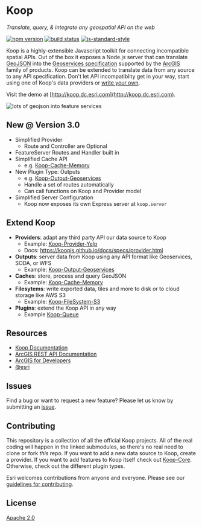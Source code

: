 # Koop

*Translate, query, & integrate any geospatial API on the web*

[![npm version][npm-img]][npm-url]
[![build status][travis-img]][travis-url]
[![js-standard-style][standard-img]][standard-url]

Koop is a highly-extensible Javascript toolkit for connecting incompatible spatial APIs. Out of the box it exposes a Node.js server that can translate [GeoJSON](http://geojson.org/) into the [Geoservices specification](https://geoservices.github.io) supported by the [ArcGIS](http://www.esri.com/arcgis/about-arcgis) family of products. Koop can be extended to translate data from any source to any API specification. Don't let API incompatiblity get in your way, start using one of Koop's data providers or [write your own](https://koopjs.github.io/docs/specs/provider.html).

Visit the demo at [http://koop.dc.esri.com](http://koop.dc.esri.com).

![lots of geojson into feature services](https://user-images.githubusercontent.com/7832202/28444721-43eb6ea6-6d8d-11e7-8d56-3af46fd5bf88.png)

## New @ Version 3.0

- Simplified Provider
  - Route and Controller are Optional
- FeatureServer Routes and Handler built in
- Simplified Cache API
  - e.g. [Koop-Cache-Memory](https://github.com/koopjs/koop-cache-memory)
- New Plugin Type: Outputs
  - e.g. [Koop-Output-Geoservices](https://github.com/koopjs/koop-output-geoservices)
  - Handle a set of routes automatically
  - Can call functions on Koop and Provider model
- Simplified Server Configuration
  - Koop now exposes its own Express server at `koop.server`

## Extend Koop

- **Providers**: adapt any third party API our data source to Koop
  - Example: [Koop-Provider-Yelp](https://github.com/koopjs/koop-provider-yelp)
  - Docs: https://koopjs.github.io/docs/specs/provider.html
- **Outputs**: server data from Koop using any API format like Geoservices, SODA, or WFS
  - Example: [Koop-Output-Geoservices](https://github.com/koopjs/koop-output-geoservices)
- **Caches**: store, process and query GeoJSON
  - Example: [Koop-Cache-Memory](https://github.com/koopjs/koop-cache-memory)
- **Filesytems**: write exported data, tiles and more to disk or to cloud storage like AWS S3
  - Example: [Koop-FileSystem-S3](https://github.com/koopjs/koop-filesystem-s3)
- **Plugins**: extend the Koop API in any way
  - Example [Koop-Queue](https://github.com/koopjs/koop-queue)

## Resources

* [Koop Documentation](https://koopjs.github.io/docs)
* [ArcGIS REST API Documentation](http://resources.arcgis.com/en/help/arcgis-rest-api/)
* [ArcGIS for Developers](http://developers.arcgis.com)
* [@esri](http://twitter.com/esri)

## Issues

Find a bug or want to request a new feature? Please let us know by submitting an [issue](https://github.com/koopjs/koop/issues).

## Contributing

This repository is a collection of all the official Koop projects. All of the real coding will happen in the linked submodules, so there's no real need to clone or fork *this* repo. If you want to add a new data source to Koop, create a provider. If you want to add features to Koop itself check out [Koop-Core](https://github.com/koopjs/koop-core). Otherwise, check out the different plugin types.

Esri welcomes contributions from anyone and everyone. Please see our [guidelines for contributing](https://github.com/Esri/contributing).

## License

[Apache 2.0](LICENSE)

<!-- [](Esri Tags: ArcGIS Web Mapping GeoJson FeatureServices) -->
<!-- [](Esri Language: JavaScript) -->


[npm-img]: https://img.shields.io/npm/v/koop.svg?style=flat-square
[npm-url]: https://www.npmjs.com/package/koop
[travis-img]: https://img.shields.io/travis/koopjs/koop/master.svg?style=flat-square
[travis-url]: https://travis-ci.org/koopjs/koop
[standard-img]: https://img.shields.io/badge/code%20style-standard-brightgreen.svg
[standard-url]: http://standardjs.com/

